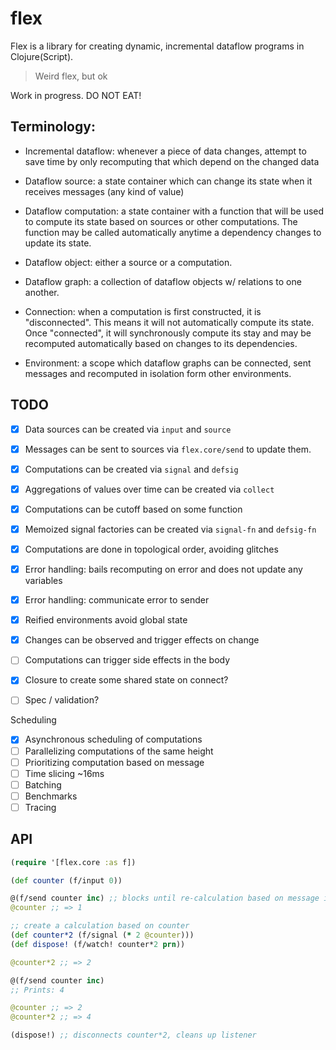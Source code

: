 # flex

Flex is a library for creating dynamic, incremental dataflow programs in
Clojure(Script).

> Weird flex, but ok

Work in progress. DO NOT EAT!

## Terminology:

* Incremental dataflow: whenever a piece of data changes, attempt to save time
  by only recomputing that which depend on the changed data

* Dataflow source: a state container which can change its state when it
  receives messages (any kind of value)

* Dataflow computation: a state container with a function that will be used to
  compute its state based on sources or other computations. The function may
  be called automatically anytime a dependency changes to update its state.

* Dataflow object: either a source or a computation.

* Dataflow graph: a collection of dataflow objects w/ relations to one another.

* Connection: when a computation is first constructed, it is \"disconnected\".
  This means it will not automatically compute its state. Once \"connected\",
  it will synchronously compute its stay and may be recomputed automatically
  based on changes to its dependencies.

* Environment: a scope which dataflow graphs can be connected, sent messages
  and recomputed in isolation form other environments.

## TODO 

* [x] Data sources can be created via `input` and `source`
* [x] Messages can be sent to sources via `flex.core/send` to update them.
* [x] Computations can be created via `signal` and `defsig`
* [x] Aggregations of values over time can be created via `collect`
* [x] Computations can be cutoff based on some function
* [x] Memoized signal factories can be created via `signal-fn` and `defsig-fn`
* [x] Computations are done in topological order, avoiding glitches
* [x] Error handling: bails recomputing on error and does not update any variables
* [x] Error handling: communicate error to sender
* [x] Reified environments avoid global state
* [x] Changes can be observed and trigger effects on change
* [ ] Computations can trigger side effects in the body
* [x] Closure to create some shared state on connect?
* [ ] Spec / validation?


Scheduling

* [x] Asynchronous scheduling of computations
* [ ] Parallelizing computations of the same height
* [ ] Prioritizing computation based on message
* [ ] Time slicing ~16ms
* [ ] Batching
* [ ] Benchmarks
* [ ] Tracing

## API

```clojure
(require '[flex.core :as f])

(def counter (f/input 0))

@(f/send counter inc) ;; blocks until re-calculation based on message is completed (JVM only)
@counter ;; => 1

;; create a calculation based on counter
(def counter*2 (f/signal (* 2 @counter)))
(def dispose! (f/watch! counter*2 prn))

@counter*2 ;; => 2

@(f/send counter inc)
;; Prints: 4

@counter ;; => 2
@counter*2 ;; => 4

(dispose!) ;; disconnects counter*2, cleans up listener
```

